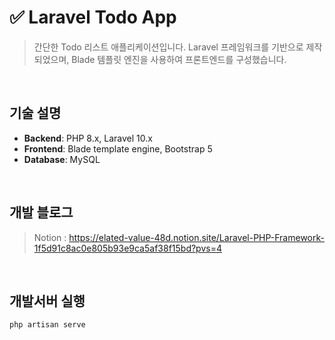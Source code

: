 # ✅ Laravel Todo App
> 간단한 Todo 리스트 애플리케이션입니다. Laravel 프레임워크를 기반으로 제작되었으며, Blade 템플릿 엔진을 사용하여 프론트엔드를 구성했습니다.

<br>

## 기술 설명
- **Backend**: PHP 8.x, Laravel 10.x
- **Frontend**: Blade template engine, Bootstrap 5
- **Database**: MySQL

<br>

## 개발 블로그
> Notion : https://elated-value-48d.notion.site/Laravel-PHP-Framework-1f5d91c8ac0e805b93e9ca5af38f15bd?pvs=4

<br>

## 개발서버 실행
```sh
php artisan serve
```

<br>


